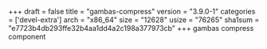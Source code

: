 +++
draft = false
title = "gambas-compress"
version = "3.9.0-1"
categories = ['devel-extra']
arch = "x86_64"
size = "12628"
usize = "76265"
sha1sum = "e7723b4db293ffe32b4aa1dd4a2c198a377973cb"
+++
gambas compress component